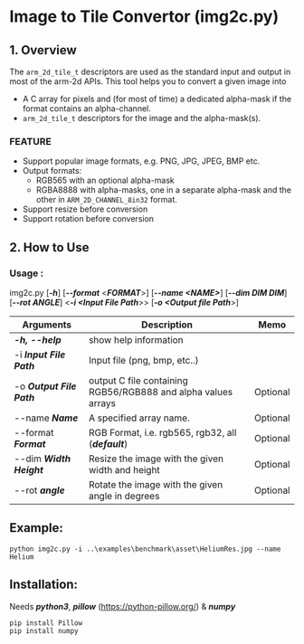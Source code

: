 # Image to Tile Convertor (img2c.py)

## 1. Overview

The `arm_2d_tile_t` descriptors are used as the standard input and output in most of the arm-2d APIs. This tool helps you to convert a given image into 

- A C array for pixels and (for most of time) a dedicated alpha-mask if the format contains an alpha-channel.
- `arm_2d_tile_t` descriptors for the image and the alpha-mask(s).



### FEATURE

- Support popular image formats, e.g. PNG, JPG, JPEG, BMP etc.
- Output formats:
  - RGB565 with an optional alpha-mask
  - RGBA8888 with alpha-masks, one in a separate alpha-mask and the other in `ARM_2D_CHANNEL_8in32` format. 
- Support resize before conversion 
- Support rotation before conversion



## 2. How to Use

### Usage :

img2c.py [***-h***] [***--format*** \<***FORMAT***\>] [***--name \<NAME\>***] [***--dim DIM DIM***] [***--rot ANGLE***] \<***-i \<Input File Path***\>\> \[***-o \<Output file Path***\>\]



| Arguments                 | Description                                                  | Memo     |
| ------------------------- | ------------------------------------------------------------ | -------- |
| ***-h, --help***          | show help information                                        |          |
| -i ***Input File Path***  | Input file (png, bmp, etc..)                                 |          |
| -o ***Output File Path*** | output C file containing RGB56/RGB888 and alpha values arrays | Optional |
| --name ***Name***         | A specified array name.                                      | Optional |
| --format ***Format***     | RGB Format, i.e. rgb565, rgb32, all (***default***)          | Optional |
| --dim ***Width Height***  | Resize the image with the given width and height             | Optional |
| --rot ***angle***         | Rotate the image with the given angle in degrees             | Optional |


## Example:

```
python img2c.py -i ..\examples\benchmark\asset\HeliumRes.jpg --name Helium
```



## Installation:

Needs ***python3***, ***pillow*** (https://python-pillow.org/) & ***numpy***

```
pip install Pillow
pip install numpy
```

